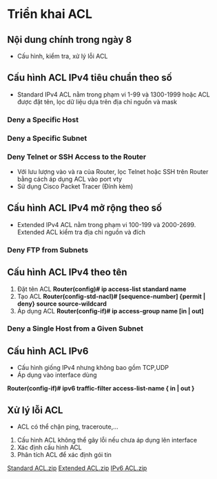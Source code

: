 # Triển khai ACL

## Nội dung chính trong ngày 8

- Cấu hình, kiểm tra, xử lý lỗi ACL

## Cấu hình ACL IPv4 tiêu chuẩn theo số
- Standard IPv4 ACL nằm trong phạm vi 1-99 và 1300-1999 hoặc ACL được đặt tên, lọc dữ liệu dựa trên địa chỉ nguồn và mask
### Deny a Specific Host
### Deny a Specific Subnet
### Deny Telnet or SSH Access to the Router
- Với lưu lượng vào và ra của Router, lọc Telnet hoặc SSH trên Router bằng cách áp dụng ACL vào port vty
- Sử dụng Cisco Packet Tracer (Đính kèm)

## Cấu hình ACL IPv4 mở rộng theo số
- Extended IPv4 ACL nằm trong phạm vi 100-199 và 2000-2699. Extended ACL kiểm tra địa chỉ nguồn và đích
### Deny FTP from Subnets

## Cấu hình ACL IPv4 theo tên
1. Đặt tên ACL **Router(config)# ip access-list standard name**
2. Tạo ACL **Router(config-std-nacl)# [sequence-number] {permit | deny} source source-wildcard**
3. Áp dụng ACL **Router(config-if)# ip access-group name [in | out]**
### Deny a Single Host from a Given Subnet

## Cấu hình ACL IPv6
- Cấu hình giống IPv4 nhưng không bao gồm TCP,UDP
- Áp dụng vào interface dùng

**Router(config-if)# ipv6 traffic-filter access-list-name { in | out }**

## Xử lý lỗi ACL
- ACL có thể chặn ping, traceroute,... 
1. Cấu hình ACL không thể gây lỗi nếu chưa áp dụng lên interface
2. Xác định cấu hình ACL
3. Phân tích ACL để xác định gói tin

[Standard ACL.zip](https://github.com/khoa861996/31DaysCCNA/files/6190543/Standard.ACL.zip)
[Extended ACL.zip](https://github.com/khoa861996/31DaysCCNA/files/6190544/Extended.ACL.zip)
[IPv6 ACL.zip](https://github.com/khoa861996/31DaysCCNA/files/6190546/IPv6.ACL.zip)


